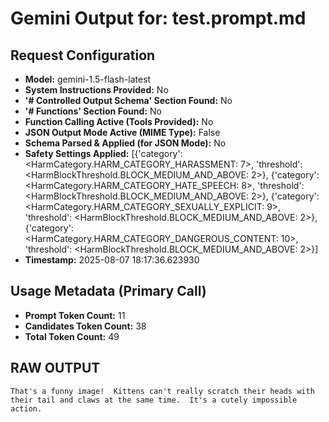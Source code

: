 # Gemini Output for: test.prompt.md
## Request Configuration
- **Model:** gemini-1.5-flash-latest
- **System Instructions Provided:** No
- **'# Controlled Output Schema' Section Found:** No
- **'# Functions' Section Found:** No
- **Function Calling Active (Tools Provided):** No
- **JSON Output Mode Active (MIME Type):** False
- **Schema Parsed & Applied (for JSON Mode):** No
- **Safety Settings Applied:** [{'category': <HarmCategory.HARM_CATEGORY_HARASSMENT: 7>, 'threshold': <HarmBlockThreshold.BLOCK_MEDIUM_AND_ABOVE: 2>}, {'category': <HarmCategory.HARM_CATEGORY_HATE_SPEECH: 8>, 'threshold': <HarmBlockThreshold.BLOCK_MEDIUM_AND_ABOVE: 2>}, {'category': <HarmCategory.HARM_CATEGORY_SEXUALLY_EXPLICIT: 9>, 'threshold': <HarmBlockThreshold.BLOCK_MEDIUM_AND_ABOVE: 2>}, {'category': <HarmCategory.HARM_CATEGORY_DANGEROUS_CONTENT: 10>, 'threshold': <HarmBlockThreshold.BLOCK_MEDIUM_AND_ABOVE: 2>}]
- **Timestamp:** 2025-08-07 18:17:36.623930

## Usage Metadata (Primary Call)
- **Prompt Token Count:** 11
- **Candidates Token Count:** 38
- **Total Token Count:** 49

## RAW OUTPUT

```text
That's a funny image!  Kittens can't really scratch their heads with their tail and claws at the same time.  It's a cutely impossible action.

```
